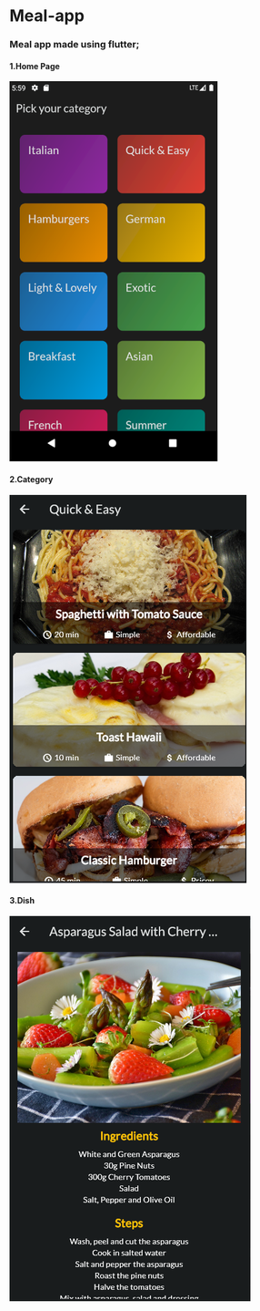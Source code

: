 # Meal-app

### Meal app made using flutter;

#### 1.Home Page
<img style="center" src="https://github.com/OmarGeno/Meal-app/blob/main/meal1.png"/> 


#### 2.Category
<img style="center border" src="https://github.com/OmarGeno/Meal-app/blob/main/meal2.png"/> 



#### 3.Dish
<img style="center" src="https://github.com/OmarGeno/Meal-app/blob/main/meal3.png"/>
